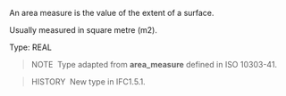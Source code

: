 ﻿An area measure is the value of the extent of a surface.

Usually measured in square metre (m2).

Type: REAL

> NOTE&nbsp; Type adapted from **area_measure** defined in ISO 10303-41.

> HISTORY&nbsp; New type in IFC1.5.1.